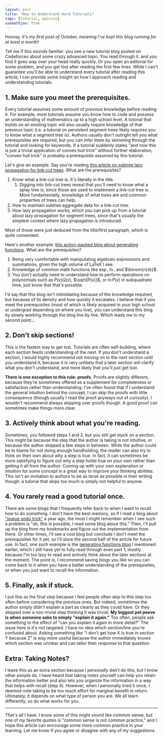 ```yaml
---
layout: post
title: "How to Understand Hard Tutorials"
tags: [tutorial, opinion]
usemathjax: true
---
```


*Hooray, it's my first post of October, meaning I've kept this blog running for at least a month!*

Tell me if this sounds familiar: you see a new tutorial blog posted on Codeforces about some crazy advanced topic. You read through it, and you find it goes way over your head really quickly. Or you open an editorial for some problem, and you get lost after reading the first few lines. While I can't guarantee you'll be able to understand every tutorial after reading this article, I can provide some insight on how I approach reading and understanding tutorials.

## 1. Make sure you meet the prerequisites.
Every tutorial assumes some amount of previous knowledge before reading it. For example, most tutorials assume you know how to code and possess an understanding of mathematics up to a high school level. A tutorial that builds on an existing topic will also usually require knowledge of that previous topic (i.e. a tutorial on persistent segment trees likely requires you to know what a segment tree is). Authors usually don't outright tell you what prerequisites are required, but you can infer them by skimming through the tutorial and looking for keywords. If a tutorial suddenly states "and now this is just a trivial application of convex hull trick" without further elaboration, "convex hull trick" is probably a prerequisite assumed by this tutorial.

Let's give an example. Say you're reading [this article on subtree lazy propagation for link-cut trees](https://codeforces.com/blog/entry/80145). What are the prerequisites?
1. Know what a link-cut tree is. It's literally in the title.
    1. Digging into link-cut trees reveal that you'll need to know what a splay tree is, since those are used to implement a link-cut tree is. More fundamentally, knowledge of what trees are and common properties of trees can help.
2. How to maintain subtree aggregate data for a link-cut tree.
3. How lazy propagation works, which you can pick up from a tutorial about lazy propagation for segment trees, since that's usually the simplest context where lazy propagation is introduced.

Most of those were just deduced from the title/first paragraph, which is quite convenient.

Here's another example: [this action-packed blog about generating functions](https://codeforces.com/blog/entry/77468). What are the prerequisites?
1. Being very comfortable with manipulating algebraic expressions and summations, given the high volume of LaTeX I see.
2. Knowledge of common math functions like $\exp$, $\ln$, and $\binom{n}{k}$.
3. You don't actually need to understand how to perform operations on polynomials such as $P(x) Q(x)$, $\sqrt{P(x)}$, or $\ln P(x)$ in subquadratic time, just know that that's possible.

I'd say that this blog isn't intimidating because of the knowledge required, but because of its density and how quickly it escalates. I believe that if you meet the prerequisites (most of which is likely acquired in your high school or undergrad depending on where you live), you can understand this blog by slowly working through the blog line by line. Which leads me to my second point...

## 2. Don't skip sections!
This is the fastest way to get lost. Tutorials are often self-building, where each section feeds understanding of the next. If you don't understand a section, I would highly recommend not moving on to the next section until you understand it, because it is very unlikely that a later section will clarify what you don't understand, and more likely that you'll just get lost.

**There is one exception to this rule: proofs.** Proofs are slightly different, because they're sometimes offered as a supplement for completeness or satisfaction rather than understanding. I've often found that if I understand the general intuition behind the concept, I can skip the proofs with little consequence (though usually I read the proof anyways out of curiosity). I wouldn't recommend always skipping over proofs though. A good proof can sometimes make things more clear.

## 3. Actively think about what you're reading.
Sometimes, you followed steps 1 and 2, but you still get stuck on a section. This might be because the step that the author is taking is not intuitive, or because the author skipped a few steps in between. While the author could be to blame for not doing enough handholding, the reader can also try to think on their own about why a step is true. In fact, it can sometimes be more satisfying to figure out why a step holds true on your own rather than getting it all from the author. Coming up with your own explanation or intuition for some concept is a great way to improve your thinking abilities. This isn't an invitation to authors to be as terse as possible in their writing though: a tutorial that skips too much is simply not helpful to anyone.

## 4. You rarely read a good tutorial once.
There are some blogs that I frequently refer back to when I want to recall how to do something. I don't have the best memory, so if I read a blog about ["queue undo trick"](https://codeforces.com/blog/entry/83467) a year ago, the most I might remember when I see such a problem is "oh, this is possible, I read some blog about this." Then, I'll pull up the blog from my bookmarks and figure out the implementation from there. Or other times, I'll see a cool blog but conclude I don't meet the prerequisites for it yet, so I'll store the second half of the article for future use. In fact, one such example is the [generating functions blog](https://codeforces.com/blog/entry/77468) I mentioned earlier, which I still have yet to fully read through even part 1, mostly because I'm too lazy to read and actively think about the later sections at the moment. The point is, I recommend saving blogs you like so you can come back to it when you have a better understanding of the prerequisites, or when you just want to recall the information.

## 5. Finally, ask if stuck.
I put this as the final step because I feel people often skip to this step too often before considering the previous ones. But indeed, sometimes the author simply didn't explain a part as clearly as they could have. Or they skipped over a non-trivial step thinking it was trivial. **My biggest pet peeve is when someone asks to simply "explain it again."** Too often, people ask something to the effect of "can you explain it again in more detail?" The issue here is it's not targeted. I have no idea which section/line you're confused about. Asking something like "I don't get how X is true in section Y because Z" is way more useful because the author immediately knows which section was unclear and can tailor their response to that question.

## Extra: Taking Notes?
I leave this as an extra section because I personally don't do this, but I know other people do. I have heard that taking notes yourself can help you retain the information better and also lets you organize the information in a way that helps with recall (step 4). However, when I personally tried it once, I deemed note taking to be too much effort for marginal benefit in return. Ultimately, it depends on what type of person you are. We all learn differently, so do what works for you.

---

That's all I have. I know some of this might sound like common sense, but one of my favorite quotes is "common sense is not common practice," and I hope this article can encourage some more common practice in your learning. Let me know if you agree or disagree with any of my suggestions.